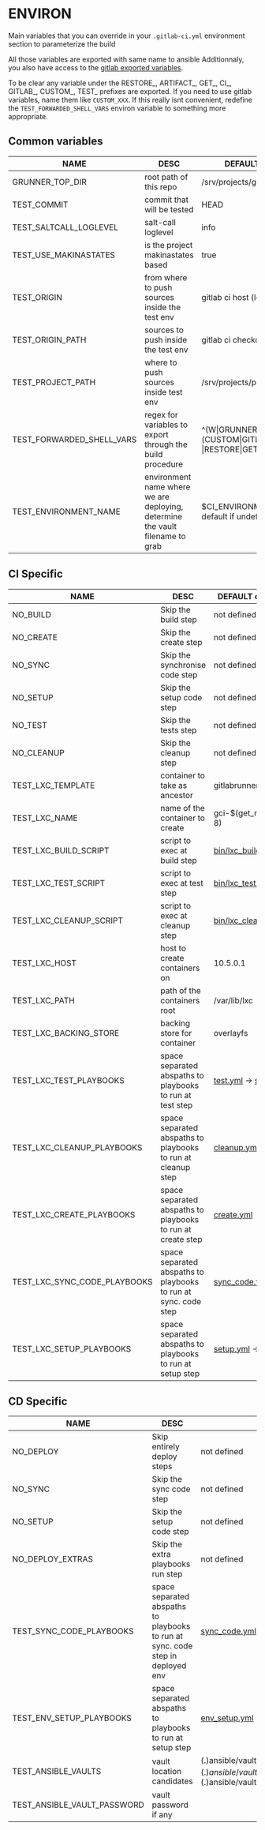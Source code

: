 # ENVIRON
Main variables that you can override in your ``.gitlab-ci.yml`` environment section to parameterize the build

All those variables are exported with same name to ansible
Additionnaly, you also have access to the [gitlab exported variables](https://docs.gitlab.com/ce/ci/variables/).

To be clear any variable under the RESTORE_, ARTIFACT_, GET_, CI_, GITLAB_, CUSTOM_, TEST_ prefixes are exported.
If you need to use gitlab variables, name them like ``CUSTOM_XXX``. If this really isnt convenient, redefine the ``TEST_FORWARDED_SHELL_VARS`` environ variable to something more appropriate.

## Common variables
| NAME                         | DESC                              |  DEFAULT or Example        |
| ---------------------------- | --------------------------------- |  -------------------------------            |
| GRUNNER_TOP_DIR              | root path of this repo                         | /srv/projects/gitlabrunner/project |
| TEST_COMMIT                  | commit that will be tested                     |  HEAD                          |
| TEST_SALTCALL_LOGLEVEL       | salt-call loglevel | info                      |                                |
| TEST_USE_MAKINASTATES        | is the project makinastates based              |  true                          |
| TEST_ORIGIN                  | from where to push sources inside the test env | gitlab ci host (localhost)     |
| TEST_ORIGIN_PATH             | sources to push inside the test env            | gitlab ci checkout root        |
| TEST_PROJECT_PATH            | where to push sources inside test env          | /srv/projects/project/project} |
| TEST_FORWARDED_SHELL_VARS    | regex for variables to export through the build procedure | ^(W\|GRUNNER_TOP_DIR\|(CUSTOM\|GITLAB\|ARTIFACT<br/>\|RESTORE\|GET\|TEST\|NO\|CI)_.*)$ |
| TEST_ENVIRONMENT_NAME| environment name where we are deploying, determine the vault filename to grab | $CI_ENVIRONMENT_NAME or default if undefined |

## CI Specific
| NAME                         | DESC                              |  DEFAULT or Example        |
| ---------------------------- | --------------------------------- |  -------------------------------            |
| NO_BUILD                     | Skip the build step            | not defined |
| NO_CREATE                    | Skip the create step           | not defined |
| NO_SYNC                      | Skip the synchronise code step | not defined |
| NO_SETUP                     | Skip the setup code step | not defined |
| NO_TEST                      | Skip the tests step            | not defined |
| NO_CLEANUP                   | Skip the cleanup step          | not defined |
| TEST_LXC_TEMPLATE            | container to take as ancestor     |  gitlabrunner-common                        |
| TEST_LXC_NAME                | name of the container to create   |  gci-$(get_random_slug 8)                   |
| TEST_LXC_BUILD_SCRIPT        | script to exec at build step      |  [bin/lxc_build.sh](bin/lxc_build.sh)       |
| TEST_LXC_TEST_SCRIPT         | script to exec at test step       |  [bin/lxc_test.sh](bin/lxc_test.sh)         |
| TEST_LXC_CLEANUP_SCRIPT      | script to exec at cleanup step    |  [bin/lxc_cleanup.sh](./bin/lxc_cleanup.sh) |
| TEST_LXC_HOST                | host to create containers on      |  10.5.0.1                                   |
| TEST_LXC_PATH                | path of the containers root       |  /var/lib/lxc                               |
| TEST_LXC_BACKING_STORE       | backing store for container       |  overlayfs                                  |
| TEST_LXC_TEST_PLAYBOOKS      | space separated abspaths to playbooks to run at test step       | [test.yml](../ansible/playbooks/lxc/lifecycle/test.yml) -> [sub](../ansible/playbooks/lifecycle/test.yml)        |
| TEST_LXC_CLEANUP_PLAYBOOKS   | space separated abspaths to playbooks to run at cleanup step    | [cleanup.yml](../ansible/playbooks/lxc/cleanup.yml)     |
| TEST_LXC_CREATE_PLAYBOOKS    | space separated abspaths to playbooks to run at create step     | [create.yml](../ansible/playbooks/lxc/create.yml) |
| TEST_LXC_SYNC_CODE_PLAYBOOKS | space separated abspaths to playbooks to run at sync. code step | [sync_code.yml](../ansible/playbooks/lxc/lifecycle/sync_code.yml) -> [sub](../ansible/playbooks/lifecycle/sync_code.yml) |
| TEST_LXC_SETUP_PLAYBOOKS     | space separated abspaths to playbooks to run at setup  step     | [setup.yml](../ansible/playbooks/lxc/lifecycle/setup.yml) -> [sub](../ansible/playbooks/lifecycle/setup.yml)       |

## CD Specific
| NAME                         | DESC                              |  DEFAULT or Example        |
| ---------------------------- | --------------------------------- |  -------------------------------            |
| NO_DEPLOY                | Skip entirely deploy steps | not defined |
| NO_SYNC                  | Skip the sync code step | not defined |
| NO_SETUP                 | Skip the setup code step | not defined |
| NO_DEPLOY_EXTRAS         | Skip the extra playbooks run step | not defined |
| TEST_SYNC_CODE_PLAYBOOKS | space separated abspaths to playbooks to run at sync. code step in deployed env| [sync_code.yml](../ansible/playbooks/lifecycle/sync_code.yml) |
| TEST_ENV_SETUP_PLAYBOOKS | space separated abspaths to playbooks to run at setup  step     | [env_setup.yml](../ansible/playbooks/lifecycle/env_setup.yml)       |
| TEST_ANSIBLE_VAULTS | vault location candidates | (.)ansible/vaults/${TEST_ENVIRONMENT_NAME}.yml, (.)ansible/vaults/${TEST_ENVIRONMENT_NAME}.yml, (.)ansible/vaults/default.yml  |
| TEST_ANSIBLE_VAULT_PASSWORD | vault password if any | |
